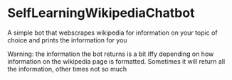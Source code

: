 # SelfLearningWikipediaChatbot
A simple bot that webscrapes wikipedia for information on your topic of choice and prints the information for you

Warning: the information the bot returns is a bit iffy depending on how information on the wikipedia page is formatted. Sometimes it will return all the information, other times not so much
